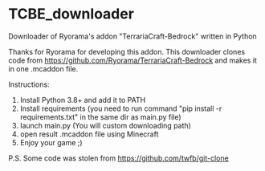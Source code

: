 # TCBE_downloader
Downloader of Ryorama's addon "TerrariaCraft-Bedrock" written in Python


Thanks for Ryorama for developing this addon.
This downloader clones code from https://github.com/Ryorama/TerrariaCraft-Bedrock and makes it in one .mcaddon file.


Instructions:
1) Install Python 3.8+ and add it to PATH
2) Install requirements (you need to run command "pip install -r requirements.txt" in the same dir as main.py file)
3) launch main.py (You will custom downloading path)
4) open result .mcaddon file using Minecraft
5) Enjoy your game ;)


P.S. Some code was stolen from https://github.com/twfb/git-clone
